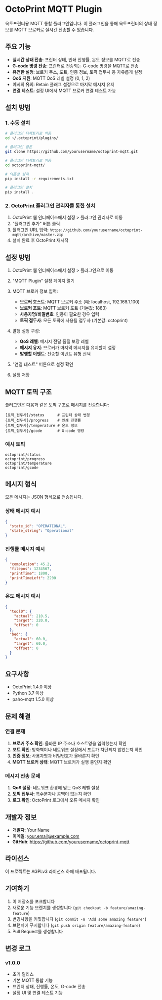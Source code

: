 # OctoPrint MQTT Plugin

옥토프린터용 MQTT 통합 플러그인입니다. 이 플러그인을 통해 옥토프린터의 상태 정보를 MQTT 브로커로 실시간 전송할 수 있습니다.

## 주요 기능

- **실시간 상태 전송**: 프린터 상태, 인쇄 진행률, 온도 정보를 MQTT로 전송
- **G-code 명령 전송**: 프린터로 전송되는 G-code 명령을 MQTT로 전송
- **유연한 설정**: 브로커 주소, 포트, 인증 정보, 토픽 접두사 등 자유롭게 설정
- **QoS 지원**: MQTT QoS 레벨 설정 (0, 1, 2)
- **메시지 유지**: Retain 플래그 설정으로 마지막 메시지 유지
- **연결 테스트**: 설정 UI에서 MQTT 브로커 연결 테스트 가능

## 설치 방법

### 1. 수동 설치

```bash
# 플러그인 디렉토리로 이동
cd ~/.octoprint/plugins/

# 플러그인 클론
git clone https://github.com/yourusername/octoprint-mqtt.git

# 플러그인 디렉토리로 이동
cd octoprint-mqtt/

# 의존성 설치
pip install -r requirements.txt

# 플러그인 설치
pip install .
```

### 2. OctoPrint 플러그인 관리자를 통한 설치

1. OctoPrint 웹 인터페이스에서 설정 > 플러그인 관리자로 이동
2. "플러그인 추가" 버튼 클릭
3. 플러그인 URL 입력: `https://github.com/yourusername/octoprint-mqtt/archive/master.zip`
4. 설치 완료 후 OctoPrint 재시작

## 설정 방법

1. OctoPrint 웹 인터페이스에서 설정 > 플러그인으로 이동
2. "MQTT Plugin" 설정 페이지 열기
3. MQTT 브로커 정보 입력:
   - **브로커 호스트**: MQTT 브로커 주소 (예: localhost, 192.168.1.100)
   - **브로커 포트**: MQTT 브로커 포트 (기본값: 1883)
   - **사용자명/비밀번호**: 인증이 필요한 경우 입력
   - **토픽 접두사**: 모든 토픽에 사용될 접두사 (기본값: octoprint)

4. 발행 설정 구성:
   - **QoS 레벨**: 메시지 전달 품질 보장 레벨
   - **메시지 유지**: 브로커가 마지막 메시지를 유지할지 설정
   - **발행할 이벤트**: 전송할 이벤트 유형 선택

5. "연결 테스트" 버튼으로 설정 확인
6. 설정 저장

## MQTT 토픽 구조

플러그인은 다음과 같은 토픽 구조로 메시지를 전송합니다:

```
{토픽_접두사}/status      # 프린터 상태 변경
{토픽_접두사}/progress    # 인쇄 진행률
{토픽_접두사}/temperature # 온도 정보
{토픽_접두사}/gcode       # G-code 명령
```

### 예시 토픽

```
octoprint/status
octoprint/progress
octoprint/temperature
octoprint/gcode
```

## 메시지 형식

모든 메시지는 JSON 형식으로 전송됩니다.

### 상태 메시지 예시

```json
{
  "state_id": "OPERATIONAL",
  "state_string": "Operational"
}
```

### 진행률 메시지 예시

```json
{
  "completion": 45.2,
  "filepos": 1234567,
  "printTime": 1800,
  "printTimeLeft": 2200
}
```

### 온도 메시지 예시

```json
{
  "tool0": {
    "actual": 210.5,
    "target": 220.0,
    "offset": 0
  },
  "bed": {
    "actual": 60.0,
    "target": 60.0,
    "offset": 0
  }
}
```

## 요구사항

- OctoPrint 1.4.0 이상
- Python 3.7 이상
- paho-mqtt 1.5.0 이상

## 문제 해결

### 연결 문제

1. **브로커 주소 확인**: 올바른 IP 주소나 호스트명을 입력했는지 확인
2. **포트 확인**: 방화벽이나 네트워크 설정에서 포트가 차단되지 않았는지 확인
3. **인증 정보**: 사용자명과 비밀번호가 올바른지 확인
4. **MQTT 브로커 상태**: MQTT 브로커가 실행 중인지 확인

### 메시지 전송 문제

1. **QoS 설정**: 네트워크 환경에 맞는 QoS 레벨 설정
2. **토픽 접두사**: 특수문자나 공백이 없는지 확인
3. **로그 확인**: OctoPrint 로그에서 오류 메시지 확인

## 개발자 정보

- **개발자**: Your Name
- **이메일**: your.email@example.com
- **GitHub**: https://github.com/yourusername/octoprint-mqtt

## 라이선스

이 프로젝트는 AGPLv3 라이선스 하에 배포됩니다.

## 기여하기

1. 이 저장소를 포크합니다
2. 새로운 기능 브랜치를 생성합니다 (`git checkout -b feature/amazing-feature`)
3. 변경사항을 커밋합니다 (`git commit -m 'Add some amazing feature'`)
4. 브랜치에 푸시합니다 (`git push origin feature/amazing-feature`)
5. Pull Request를 생성합니다

## 변경 로그

### v1.0.0
- 초기 릴리스
- 기본 MQTT 통합 기능
- 프린터 상태, 진행률, 온도, G-code 전송
- 설정 UI 및 연결 테스트 기능
